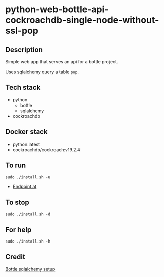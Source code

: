 # python-web-bottle-api-cockroachdb-single-node-without-ssl-pop

## Description
Simple web app that serves an api
for a bottle project.

Uses sqlalchemy query a table `pop`.

## Tech stack
- python
  - bottle
  - sqlalchemy
- cockroachdb

## Docker stack
- python:latest
- cockroachdb/cockroach:v19.2.4

## To run
`sudo ./install.sh -u`
- [Endpoint at](http://localhost/pop)

## To stop
`sudo ./install.sh -d`

## For help
`sudo ./install.sh -h`

## Credit
[Bottle sqlalchemy setup](https://github.com/iurisilvio/bottle-sqlalchemy/blob/master/examples/basic.py)
